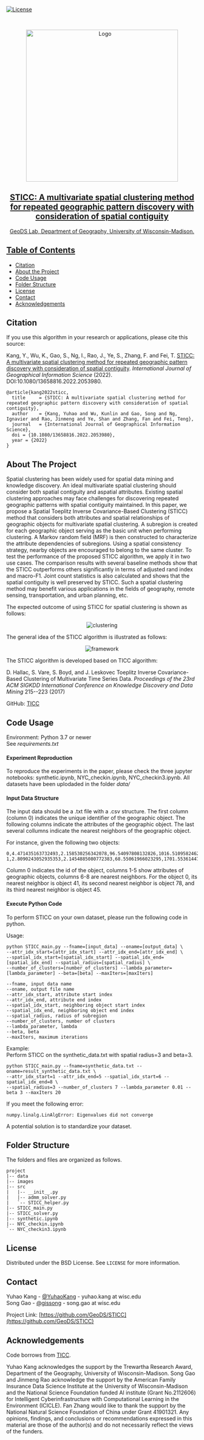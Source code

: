 [![License](https://img.shields.io/badge/License-BSD_2--Clause-orange.svg)](https://opensource.org/licenses/BSD-2-Clause)

<!-- PROJECT LOGO -->
<br />
<p align="center">
  <a href="https://geods.geography.wisc.edu/">
    <img src="images/GeoDSLogo.jpg" alt="Logo" width="400">

  <h2 align="center">STICC: A multivariate spatial clustering method for repeated geographic pattern discovery with consideration of spatial contiguity</h2>

  <p align="center">
    GeoDS Lab, Department of Geography, University of Wisconsin-Madison.
    <br />
  </p>
</p>

<!-- TABLE OF CONTENTS -->
## Table of Contents

* [Citation](#citation)
* [About the Project](#about-the-project)
* [Code Usage](#code-usage)
* [Folder Structure](#folder-structure)
* [License](#license)
* [Contact](#contact)
* [Acknowledgements](#acknowledgements)

<!-- Citation -->
## Citation
If you use this algorithm in your research or applications, please cite this source:

Kang, Y., Wu, K., Gao, S., Ng, I., Rao, J., Ye, S., Zhang, F. and Fei, T. [STICC: A multivariate spatial clustering method for repeated geographic pattern discovery with consideration of spatial contiguity](https://doi.org/10.1080/13658816.2022.2053980). *International Journal of Geographical Information Science* (2022). DOI:10.1080/13658816.2022.2053980.
    

```
@article{kang2022sticc,
  title     = {STICC: A multivariate spatial clustering method for repeated geographic pattern discovery with consideration of spatial contiguity},
  author    = {Kang, Yuhao and Wu, Kunlin and Gao, Song and Ng, Ignavier and Rao, Jinmeng and Ye, Shan and Zhang, Fan and Fei, Teng},
  journal   = {International Journal of Geographical Information Science},
  doi = {10.1080/13658816.2022.2053980},
  year = {2022}
}
```

<!-- ABOUT THE PROJECT -->
## About The Project
Spatial clustering has been widely used for spatial data mining and knowledge discovery. An ideal multivariate spatial clustering should consider both spatial contiguity and aspatial attributes. Existing spatial clustering approaches may face challenges for discovering repeated geographic patterns with spatial contiguity maintained. In this paper, we propose a Spatial Toeplitz Inverse Covariance-Based Clustering (STICC) method that considers both attributes and spatial relationships of geographic objects for multivariate spatial clustering. A subregion is created for each geographic object serving as the basic unit when performing clustering. A Markov random field (MRF) is then constructed to characterize the attribute dependencies of subregions. Using a spatial consistency strategy, nearby objects are encouraged to belong to the same cluster. To test the performance of the proposed STICC algorithm, we apply it in two use cases. The comparison results with several baseline methods show that the STICC outperforms others significantly in terms of adjusted rand index and macro-F1. Joint count statistics is also calculated and shows that the spatial contiguity is well preserved by STICC. Such a spatial clustering method may benefit various applications in the fields of geography, remote sensing, transportation, and urban planning, etc.

The expected outcome of using STICC for spatial clustering is shown as follows:  
<p align="center">
    <img src="images/clustering.jpg" alt="clustering" >
</p>

The general idea of the STICC algorithm is illustrated as follows:  
<p align="center">
    <img src="images/STICC.jpeg" alt="framework" >
</p>


The STICC algorithm is developed based on TICC algorithm:   

D. Hallac, S. Vare, S. Boyd, and J. Leskovec Toeplitz Inverse Covariance-Based Clustering of Multivariate Time Series Data. *Proceedings of the 23rd ACM SIGKDD International Conference on Knowledge Discovery and Data Mining* 215--223 (2017)  

GitHub: [TICC](https://github.com/davidhallac/TICC)

## Code Usage

Environment: Python 3.7 or newer  
See <em>requirements.txt</em>

#### Experiment Reproduction
To reproduce the experiments in the paper, please check the three jupyter notebooks: synthetic.ipynb, NYC_checkin.ipynb, NYC_checkin3.ipynb. All datasets have been uplodaded in the folder <em>data/</em>

#### Input Data Structure
The input data should be a .txt file with a .csv structure. The first column (column 0) indicates the unique identifier of the geographic object. The following columns indicate the attributes of the geographic object. The last several collumns indicate the nearest neighbors of the geographic object.    

For instance, given the following two objects:  
```
0,4.471435163732493,2.158530256342078,96.54097808132826,1016.5109582462767,997.3221602361555,41,78,45   
1,2.8090243052935353,2.1454885080772383,68.55061966023295,1701.5536144719163,1001.8594793592364,11,80,35   
```

Column 0 indicates the id of the object, columns 1-5 show attributes of geographic objects, columns 6-8 are nearest neighbors. For the object 0, its nearest neighbor is object 41, its second nearest neighbor is object 78, and its third nearest neighbor is object 45.


#### Execute Python Code
To perform STICC on your own dataset, please run the following code in python.  

Usage:  
    
```
python STICC_main.py --fname=[input_data] --oname=[output_data] \
--attr_idx_start=[attr_idx_start] --attr_idx_end=[attr_idx_end] \
--spatial_idx_start=[spatial_idx_start] --spatial_idx_end=[spatial_idx_end] --spatial_radius=[spatial_radius] \
--number_of_clusters=[number_of_clusters] --lambda_parameter=[lambda_parameter] --beta=[beta] --maxIters=[maxIters]
```


```
--fname, input data name
--oname, output file name
--attr_idx_start, attribute start index
--attr_idx_end, attribute end index
--spatial_idx_start, neighboring object start index
--spatial_idx_end, neighboring object end index
--spatial_radius, radius of subregion
--number_of_clusters, number of clusters
--lambda_parameter, lambda
--beta, beta
--maxIters, maximum iterations
```


Example:    
Perform STICC on the synthetic_data.txt with spatial radius=3 and beta=3.     
```
python STICC_main.py --fname=synthetic_data.txt --oname=result_synthetic_data.txt \
--attr_idx_start=1 --attr_idx_end=5 --spatial_idx_start=6 --spatial_idx_end=8 \
--spatial_radius=3 --number_of_clusters 7 --lambda_parameter 0.01 --beta 3 --maxIters 20 
```


If you meet the following error:   
```
numpy.linalg.LinAlgError: Eigenvalues did not converge
```

A potential solution is to standardize your dataset.    

## Folder Structure 
The folders and files are organized as follows.   
```
project
|-- data
|-- images
|-- src
|   |-- __init__.py
|   |-- admm_solver.py
|   `-- STICC_helper.py
|-- STICC_main.py
|-- STICC_solver.py
|-- synthetic.ipynb
|-- NYC_checkin.ipynb
`-- NYC_checkin3.ipynb
```

<!-- LICENSE -->
## License

Distributed under the BSD License. See `LICENSE` for more information.

<!-- CONTACT -->
## Contact

Yuhao Kang - [@YuhaoKang](https://twitter.com/YuhaoKang) - yuhao.kang at wisc.edu  
Song Gao - [@gissong](https://twitter.com/gissong) - song.gao at wisc.edu  

Project Link: [https://github.com/GeoDS/STICC](https://github.com/GeoDS/STICC)  

<!-- ACKNOWLEDGEMENTS -->
## Acknowledgements

Code borrows from [TICC](https://github.com/davidhallac/TICC).

Yuhao Kang acknowledges the support by the Trewartha Research Award, Department of the Geography, University of Wisconsin-Madison. Song Gao and Jinmeng Rao acknowledge the support by the American Family Insurance Data Science Institute at the University of Wisconsin-Madison and the National Science Foundation funded AI institute (Grant No.2112606) for Intelligent Cyberinfrastructure with Computational Learning in the Environment (ICICLE). Fan Zhang would like to thank the support by the National Natural Science Foundation of China under Grant 41901321. Any opinions, findings, and conclusions or recommendations expressed in this material are those of the author(s) and do not necessarily reflect the views of the funders.

<!-- MARKDOWN LINKS & IMAGES -->
[license-shield]: https://img.shields.io/github/license/othneildrew/Best-README-Template.svg?style=flat-square
[license-url]: https://github.com/GeoDS/COVID19USFlows/blob/master/LICENSE.txt
